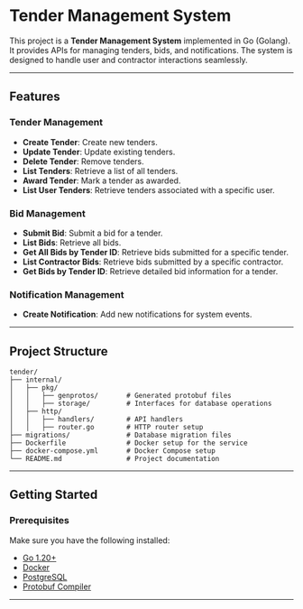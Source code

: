 
# Tender Management System

This project is a **Tender Management System** implemented in Go (Golang). It provides APIs for managing tenders, bids, and notifications. The system is designed to handle user and contractor interactions seamlessly.

---

## Features

### Tender Management
- **Create Tender**: Create new tenders.
- **Update Tender**: Update existing tenders.
- **Delete Tender**: Remove tenders.
- **List Tenders**: Retrieve a list of all tenders.
- **Award Tender**: Mark a tender as awarded.
- **List User Tenders**: Retrieve tenders associated with a specific user.

### Bid Management
- **Submit Bid**: Submit a bid for a tender.
- **List Bids**: Retrieve all bids.
- **Get All Bids by Tender ID**: Retrieve bids submitted for a specific tender.
- **List Contractor Bids**: Retrieve bids submitted by a specific contractor.
- **Get Bids by Tender ID**: Retrieve detailed bid information for a tender.

### Notification Management
- **Create Notification**: Add new notifications for system events.

---

## Project Structure

```
tender/
├── internal/
│   ├── pkg/
│   │   ├── genprotos/       # Generated protobuf files
│   │   ├── storage/         # Interfaces for database operations
│   ├── http/
│   │   ├── handlers/        # API handlers
│   │   ├── router.go        # HTTP router setup
├── migrations/              # Database migration files
├── Dockerfile               # Docker setup for the service
├── docker-compose.yml       # Docker Compose setup
└── README.md                # Project documentation
```

---

## Getting Started

### Prerequisites
Make sure you have the following installed:
- [Go 1.20+](https://golang.org/)
- [Docker](https://www.docker.com/)
- [PostgreSQL](https://www.postgresql.org/)
- [Protobuf Compiler](https://grpc.io/docs/protoc-installation/)

---
